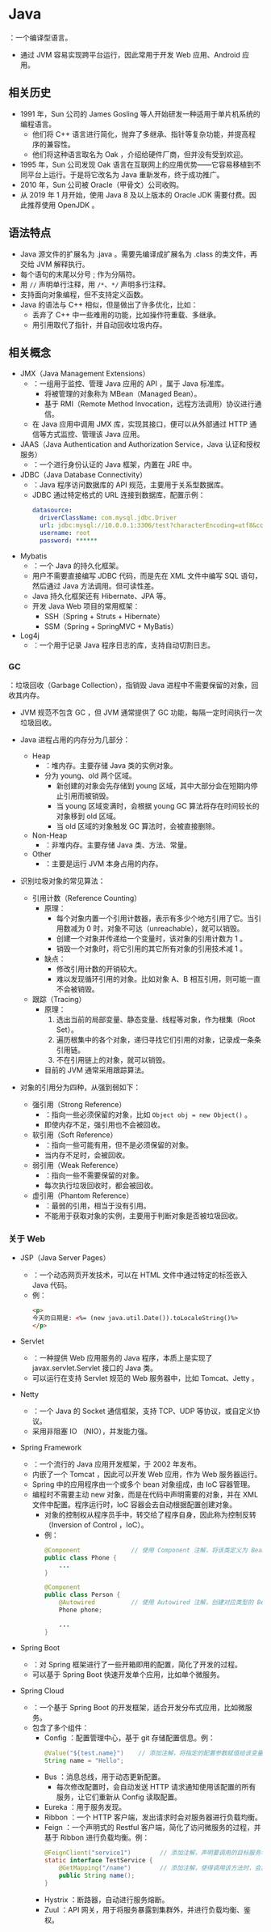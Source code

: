 # Java

：一个编译型语言。
- 通过 JVM 容易实现跨平台运行，因此常用于开发 Web 应用、Android 应用。

## 相关历史

- 1991 年，Sun 公司的 James Gosling 等人开始研发一种适用于单片机系统的编程语言。
  - 他们将 C++ 语言进行简化，抛弃了多继承、指针等复杂功能，并提高程序的兼容性。
  - 他们将这种语言取名为 Oak ，介绍给硬件厂商，但并没有受到欢迎。
- 1995 年，Sun 公司发现 Oak 语言在互联网上的应用优势——它容易移植到不同平台上运行。于是将它改名为 Java 重新发布，终于成功推广。
- 2010 年，Sun 公司被 Oracle（甲骨文）公司收购。
- 从 2019 年 1 月开始，使用 Java 8 及以上版本的 Oracle JDK 需要付费。因此推荐使用 OpenJDK 。

## 语法特点

- Java 源文件的扩展名为 .java 。需要先编译成扩展名为 .class 的类文件，再交给 JVM 解释执行。
- 每个语句的末尾以分号 ; 作为分隔符。
- 用 `//` 声明单行注释，用 `/*`、`*/` 声明多行注释。
- 支持面向对象编程，但不支持定义函数。
- Java 的语法与 C++ 相似，但是做出了许多优化，比如：
  - 丢弃了 C++ 中一些难用的功能，比如操作符重载、多继承。
  - 用引用取代了指针，并自动回收垃圾内存。

## 相关概念

- JMX（Java Management Extensions）
  - ：一组用于监控、管理 Java 应用的 API ，属于 Java 标准库。
    - 将被管理的对象称为 MBean（Managed Bean）。
    - 基于 RMI（Remote Method Invocation，远程方法调用）协议进行通信。
  - 在 Java 应用中调用 JMX 库，实现其接口，便可以从外部通过 HTTP 通信等方式监控、管理该 Java 应用。
- JAAS（Java Authentication and Authorization Service，Java 认证和授权服务）
  - ：一个进行身份认证的 Java 框架，内置在 JRE 中。
- JDBC（Java Database Connectivity）
  - ：Java 程序访问数据库的 API 规范，主要用于关系型数据库。
  - JDBC 通过特定格式的 URL 连接到数据库，配置示例：
    ```yml
    datasource:
      driverClassName: com.mysql.jdbc.Driver
      url: jdbc:mysql://10.0.0.1:3306/test?characterEncoding=utf8&connectionCollation=utf8mb4_general_ci&autoReconnect=true&useSSL=false
      username: root
      password: ******
    ```
- Mybatis
  - ：一个 Java 的持久化框架。
  - 用户不需要直接编写 JDBC 代码，而是先在 XML 文件中编写 SQL 语句，然后通过 Java 方法调用。但可读性差。
  - Java 持久化框架还有 Hibernate、JPA 等。
  - 开发 Java Web 项目的常用框架：
    - SSH（Spring + Struts + Hibernate）
    - SSM（Spring + SpringMVC + MyBatis）
- Log4j
  - ：一个用于记录 Java 程序日志的库，支持自动切割日志。

### GC

：垃圾回收（Garbage Collection），指销毁 Java 进程中不需要保留的对象，回收其内存。
- JVM 规范不包含 GC ，但 JVM 通常提供了 GC 功能，每隔一定时间执行一次垃圾回收。
- Java 进程占用的内存分为几部分：
  - Heap
    - ：堆内存。主要存储 Java 类的实例对象。
    - 分为 young、old 两个区域。
      - 新创建的对象会先存储到 young 区域，其中大部分会在短期内停止引用而被销毁。
      - 当 young 区域变满时，会根据 young GC 算法将存在时间较长的对象移到 old 区域。
      - 当 old 区域的对象触发 GC 算法时，会被直接删除。
  - Non-Heap
    - ：非堆内存。主要存储 Java 类、方法、常量。
  - Other
    - ：主要是运行 JVM 本身占用的内存。

- 识别垃圾对象的常见算法：
  - 引用计数（Reference Counting）
    - 原理：
      - 每个对象内置一个引用计数器，表示有多少个地方引用了它。当引用数减为 0 时，对象不可达（unreachable），就可以销毁。
      - 创建一个对象并传递给一个变量时，该对象的引用计数为 1 。
      - 销毁一个对象时，将它引用的其它所有对象的引用技术减 1 。
    - 缺点：
      - 修改引用计数的开销较大。
      - 难以发现循环引用的对象。比如对象 A、B 相互引用，则可能一直不会被销毁。
  - 跟踪（Tracing）
    - 原理：
      1. 选出当前的局部变量、静态变量、线程等对象，作为根集（Root Set）。
      2. 遍历根集中的各个对象，递归寻找它们引用的对象，记录成一条条引用链。
      3. 不在引用链上的对象，就可以销毁。
    - 目前的 JVM 通常采用跟踪算法。

- 对象的引用分为四种，从强到弱如下：
  - 强引用（Strong Reference）
    - ：指向一些必须保留的对象，比如 `Object obj = new Object()` 。
    - 即使内存不足，强引用也不会被回收。
  - 软引用（Soft Reference）
    - ：指向一些可能有用，但不是必须保留的对象。
    - 当内存不足时，会被回收。
  - 弱引用（Weak Reference）
    - ：指向一些不需要保留的对象。
    - 每次执行垃圾回收时，都会被回收。
  - 虚引用（Phantom Reference）
    - ：最弱的引用，相当于没有引用。
    - 不能用于获取对象的实例，主要用于判断对象是否被垃圾回收。

### 关于 Web

- JSP（Java Server Pages）
  - ：一个动态网页开发技术，可以在 HTML 文件中通过特定的标签嵌入 Java 代码。
  - 例：
    ```html
    <p>
    今天的日期是: <%= (new java.util.Date()).toLocaleString()%>
    </p>
    ```

- Servlet
  - ：一种提供 Web 应用服务的 Java 程序，本质上是实现了 javax.servlet.Servlet 接口的 Java 类。
  - 可以运行在支持 Servlet 规范的 Web 服务器中，比如 Tomcat、Jetty 。

- Netty
  - ：一个 Java 的 Socket 通信框架，支持 TCP、UDP 等协议，或自定义协议。
  - 采用非阻塞 IO （NIO），并发能力强。

- Spring Framework
  - ：一个流行的 Java 应用开发框架，于 2002 年发布。
  - 内嵌了一个 Tomcat ，因此可以开发 Web 应用，作为 Web 服务器运行。
  - Spring 中的应用程序由一个或多个 bean 对象组成，由 IoC 容器管理。
  - 编程时不需要主动 new 对象，而是在代码中声明需要的对象，并在 XML 文件中配置。程序运行时，IoC 容器会去自动根据配置创建对象。
    - 对象的控制权从程序员手中，转交给了程序自身，因此称为控制反转（Inversion of Control ，IoC）。
    - 例：
      ```java
      @Component              // 使用 Component 注解，将该类定义为 Bean ，默认命名为开头小写的类名，即 phone
      public class Phone {
          ...
      }

      @Component
      public class Person {
          @Autowired          // 使用 Autowired 注解，创建对应类型的 Bean 对象并注入该属性
          Phone phone;

          ...
      }
      ```

- Spring Boot
  - ：对 Spring 框架进行了一些开箱即用的配置，简化了开发的过程。
  - 可以基于 Spring Boot 快速开发单个应用，比如单个微服务。

- Spring Cloud
  - ：一个基于 Spring Boot 的开发框架，适合开发分布式应用，比如微服务。
  - 包含了多个组件：
    - Config ：配置管理中心，基于 git 存储配置信息。例：
      ```java
      @Value("${test.name}")    // 添加注解，将指定的配置参数赋值给该变量
      String name = "Hello";
      ```
    - Bus ：消息总线，用于动态更新配置。
      - 每次修改配置时，会自动发送 HTTP 请求通知使用该配置的所有服务，让它们重新从 Config 读取配置。
    - Eureka ：用于服务发现。
    - Ribbon ：一个 HTTP 客户端，发出请求时会对服务器进行负载均衡。
    - Feign ：一个声明式的 Restful 客户端，简化了访问微服务的过程，并基于 Ribbon 进行负载均衡。例：
      ```java
      @FeignClient("service1")        // 添加注解，声明要调用的目标服务名
      static interface TestService {
          @GetMapping("/name")        // 添加注解，使得调用该方法时，会发送 GET 请求到目标服务的指定 URL
          public String name();
      }
      ```
    - Hystrix ：断路器，自动进行服务熔断。
    - Zuul ：API 网关，用于将服务暴露到集群外，并进行负载均衡、鉴权。

